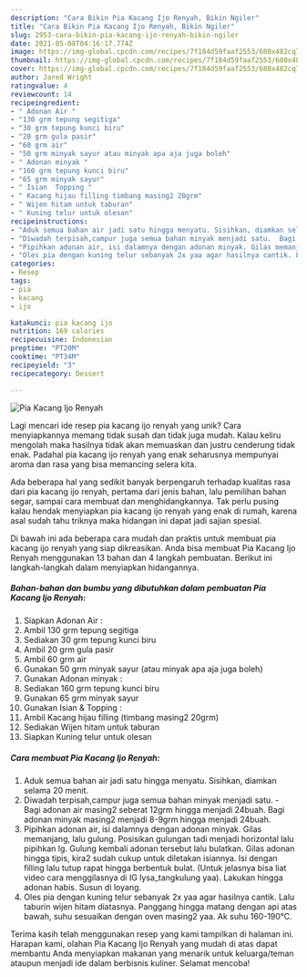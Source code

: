```yaml
---
description: "Cara Bikin Pia Kacang Ijo Renyah, Bikin Ngiler"
title: "Cara Bikin Pia Kacang Ijo Renyah, Bikin Ngiler"
slug: 2953-cara-bikin-pia-kacang-ijo-renyah-bikin-ngiler
date: 2021-05-08T04:16:17.774Z
image: https://img-global.cpcdn.com/recipes/7f184d59faaf2553/680x482cq70/pia-kacang-ijo-renyah-foto-resep-utama.jpg
thumbnail: https://img-global.cpcdn.com/recipes/7f184d59faaf2553/680x482cq70/pia-kacang-ijo-renyah-foto-resep-utama.jpg
cover: https://img-global.cpcdn.com/recipes/7f184d59faaf2553/680x482cq70/pia-kacang-ijo-renyah-foto-resep-utama.jpg
author: Jared Wright
ratingvalue: 4
reviewcount: 14
recipeingredient:
- " Adonan Air "
- "130 grm tepung segitiga"
- "30 grm tepung kunci biru"
- "20 grm gula pasir"
- "60 grm air"
- "50 grm minyak sayur atau minyak apa aja juga boleh"
- " Adonan minyak "
- "160 grm tepung kunci biru"
- "65 grm minyak sayur"
- " Isian  Topping "
- " Kacang hijau filling timbang masing2 20grm"
- " Wijen hitam untuk taburan"
- " Kuning telur untuk olesan"
recipeinstructions:
- "Aduk semua bahan air jadi satu hingga menyatu. Sisihkan, diamkan selama 20 menit."
- "Diwadah terpisah,campur juga semua bahan minyak menjadi satu.  Bagi adonan air masing2 seberat 12grm hingga menjadi 24buah. Bagi adonan minyak masing2 menjadi 8-9grm hingga menjadi 24buah."
- "Pipihkan adonan air, isi dalamnya dengan adonan minyak. Gilas memanjang, lalu gulung. Posisikan gulungan tadi menjadi horizontal lalu pipihkan lg. Gulung kembali adonan tersebut lalu bulatkan. Gilas adonan hingga tipis, kira2 sudah cukup untuk diletakan isiannya. Isi dengan filling lalu tutup rapat hingga berbentuk bulat. (Untuk jelasnya bisa liat video cara menggilasnya di IG lysa_tangkulung yaa). Lakukan hingga adonan habis. Susun di loyang."
- "Oles pia dengan kuning telur sebanyak 2x yaa agar hasilnya cantik. Lalu taburin wijen hitam diatasnya. Panggang hingga matang dengan api atas bawah, suhu sesuaikan dengan oven masing2 yaa. Ak suhu 160-190°C."
categories:
- Resep
tags:
- pia
- kacang
- ijo

katakunci: pia kacang ijo 
nutrition: 169 calories
recipecuisine: Indonesian
preptime: "PT20M"
cooktime: "PT34M"
recipeyield: "3"
recipecategory: Dessert

---
```



![Pia Kacang Ijo Renyah](https://img-global.cpcdn.com/recipes/7f184d59faaf2553/680x482cq70/pia-kacang-ijo-renyah-foto-resep-utama.jpg)

Lagi mencari ide resep pia kacang ijo renyah yang unik? Cara menyiapkannya memang tidak susah dan tidak juga mudah. Kalau keliru mengolah maka hasilnya tidak akan memuaskan dan justru cenderung tidak enak. Padahal pia kacang ijo renyah yang enak seharusnya mempunyai aroma dan rasa yang bisa memancing selera kita.

Ada beberapa hal yang sedikit banyak berpengaruh terhadap kualitas rasa dari pia kacang ijo renyah, pertama dari jenis bahan, lalu pemilihan bahan segar, sampai cara membuat dan menghidangkannya. Tak perlu pusing kalau hendak menyiapkan pia kacang ijo renyah yang enak di rumah, karena asal sudah tahu triknya maka hidangan ini dapat jadi sajian spesial.




Di bawah ini ada beberapa cara mudah dan praktis untuk membuat pia kacang ijo renyah yang siap dikreasikan. Anda bisa membuat Pia Kacang Ijo Renyah menggunakan 13 bahan dan 4 langkah pembuatan. Berikut ini langkah-langkah dalam menyiapkan hidangannya.

<!--inarticleads1-->

##### Bahan-bahan dan bumbu yang dibutuhkan dalam pembuatan Pia Kacang Ijo Renyah:

1. Siapkan  Adonan Air :
1. Ambil 130 grm tepung segitiga
1. Sediakan 30 grm tepung kunci biru
1. Ambil 20 grm gula pasir
1. Ambil 60 grm air
1. Gunakan 50 grm minyak sayur (atau minyak apa aja juga boleh)
1. Gunakan  Adonan minyak :
1. Sediakan 160 grm tepung kunci biru
1. Gunakan 65 grm minyak sayur
1. Gunakan  Isian &amp; Topping :
1. Ambil  Kacang hijau filling (timbang masing2 20grm)
1. Sediakan  Wijen hitam untuk taburan
1. Siapkan  Kuning telur untuk olesan




<!--inarticleads2-->

##### Cara membuat Pia Kacang Ijo Renyah:

1. Aduk semua bahan air jadi satu hingga menyatu. Sisihkan, diamkan selama 20 menit.
1. Diwadah terpisah,campur juga semua bahan minyak menjadi satu.  - Bagi adonan air masing2 seberat 12grm hingga menjadi 24buah. Bagi adonan minyak masing2 menjadi 8-9grm hingga menjadi 24buah.
1. Pipihkan adonan air, isi dalamnya dengan adonan minyak. Gilas memanjang, lalu gulung. Posisikan gulungan tadi menjadi horizontal lalu pipihkan lg. Gulung kembali adonan tersebut lalu bulatkan. Gilas adonan hingga tipis, kira2 sudah cukup untuk diletakan isiannya. Isi dengan filling lalu tutup rapat hingga berbentuk bulat. (Untuk jelasnya bisa liat video cara menggilasnya di IG lysa_tangkulung yaa). Lakukan hingga adonan habis. Susun di loyang.
1. Oles pia dengan kuning telur sebanyak 2x yaa agar hasilnya cantik. Lalu taburin wijen hitam diatasnya. Panggang hingga matang dengan api atas bawah, suhu sesuaikan dengan oven masing2 yaa. Ak suhu 160-190°C.




Terima kasih telah menggunakan resep yang kami tampilkan di halaman ini. Harapan kami, olahan Pia Kacang Ijo Renyah yang mudah di atas dapat membantu Anda menyiapkan makanan yang menarik untuk keluarga/teman ataupun menjadi ide dalam berbisnis kuliner. Selamat mencoba!
